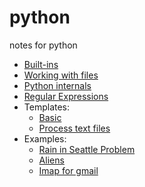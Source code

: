 # python
notes for python
* [Built-ins](builtins.md)
* [Working with files](files.md)
* [Python internals](python_internals.md)
* [Regular Expressions](regular_expression.md)
* Templates:
  * [Basic](templates/basic.py)
  * [Process text files](templates/process_text_files.py)
* Examples:
  * [Rain in Seattle Problem](examples/probablity-simulations/The_Rain_in_Seattle_problem.py)
  * [Aliens](examples/probablity-simulations/alien.py)
  * [Imap for gmail](examples/imap_gmail.py)
